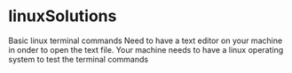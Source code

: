 # linuxSolutions
Basic linux terminal commands
Need to have a text editor on your machine in onder to open the text file.
Your machine needs to have a linux operating system to test the terminal commands
